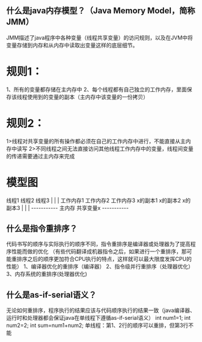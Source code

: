 ## 什么是java内存模型？（Java Memory Model，简称JMM）
JMM描述了java程序中各种变量（线程共享变量）的访问规则，以及在JVM中将变量存储到内存和从内存中读取出变量这样的底层细节。

# 规则1： 
1、所有的变量都存储在主内存中 
2、每个线程都有自己独立的工作内存，里面保存该线程使用到的变量的副本（主内存中该变量的一份拷贝） 

# 规则2： 
1>线程对共享变量的所有操作都必须在自己的工作内存中进行，不能直接从主内存中读写 
2>不同线程之间无法直接访问其他线程工作内存中的变量，线程间变量的传递需要通过主内存来完成

# 模型图
线程1            线程2           线程3
  |               |               |
工作内存1       工作内存2        工作内存3
x的副本1        x的副本2         x的副本3
  |               |               |
----------- 主内存 共享变量x -----------


## 什么是指令重排序？ 
代码书写的顺序与实际执行的顺序不同，指令重排序是编译器或处理器为了提高程序性能而做的优化
（有些代码翻译成机器指令之后，如果进行一个重排序，那可能重排序之后的顺序更加符合CPU执行的特点，这样就可以最大限度发挥CPU的性能） 
1、编译器优化的重排序（编译器） 
2、指令级并行重排序（处理器优化） 
3、内存系统的重排序(处理器优化)


## 什么是as-if-serial语义？ 
无论如何重排序，程序执行的结果应该与代码顺序执行的结果一致（java编译器、运行时和处理器都会保证java在单线程下遵循as-if-serial语义） 
int num1=1; 
int num2=2; 
int sum=num1+num2; 
单线程：第1、2行的顺序可以重排，但第3行不能